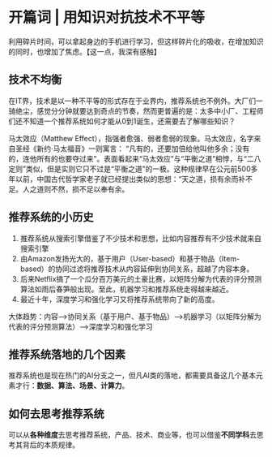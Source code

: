 # 开篇词 | 用知识对抗技术不平等 #

利用碎片时间，可以拿起身边的手机进行学习，但这样碎片化的吸收，在增加知识的同时，也增加了焦虑。【这一点，我深有感触】

## 技术不均衡 ##

在IT界，技术是以一种不平等的形式存在于业界内，推荐系统也不例外。大厂们一骑绝尘，感觉分分钟就要达到奇点的节奏，然而更普遍的是：太多中小厂、工程师们还不知道一个推荐系统如何才能从0到1诞生，还需要去了解哪些知识？

马太效应（Matthew Effect），指强者愈强、弱者愈弱的现象。马太效应，名字来自圣经《新约·马太福音》一则寓言： “凡有的，还要加倍给他叫他多余；没有的，连他所有的也要夺过来”。表面看起来“马太效应”与“平衡之道”相悖，与“二八定则”类似，但是实则它只不过是“平衡之道”的一极。这种规律早在公元前500多年以前，中国古代哲学家老子就已经提出类似的思想：“天之道，损有余而补不足。人之道则不然，损不足以奉有余。

## 推荐系统的小历史 ##

1. 推荐系统从搜索引擎借鉴了不少技术和思想，比如内容推荐有不少技术就来自搜索引擎
2. 由Amazon发扬光大的，基于用户（User-based）和基于物品（Item-based）的协同过滤将推荐技术从内容延伸到协同关系，超越了内容本身。
3. 后来Netflix搞了一个瓜分百万美元的土豪比赛，以矩阵分解为代表的评分预测算法如雨后春笋般出现。至此，机器学习和推荐系统走得越来越近。
4. 最近十年，深度学习和强化学习又将推荐系统带向了新的高度。


大体趋势：内容-->协同关系（基于用户、基于物品）-->机器学习（以矩阵分解为代表的评分预测算法）-->深度学习和强化学习

## 推荐系统落地的几个因素 ##

推荐系统也是现在热门的AI分支之一，但凡AI类的落地，都需要具备这几个基本元素才行：**数据、算法、场景、计算力**。

## 如何去思考推荐系统 ##

可以从**各种维度**去思考推荐系统，产品、技术、商业等，也可以借鉴**不同学科**去思考其背后的本质规律。





